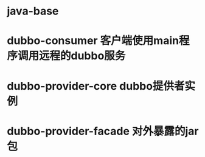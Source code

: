 # java-base

# dubbo-consumer 客户端使用main程序调用远程的dubbo服务
# dubbo-provider-core dubbo提供者实例
# dubbo-provider-facade 对外暴露的jar包